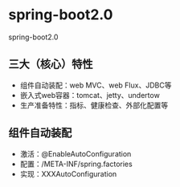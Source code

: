 # spring-boot2.0
spring-boot2.0

## 三大（核心）特性
* 组件自动装配：web MVC、web Flux、JDBC等  
* 嵌入式web容器：tomcat、jetty、undertow
* 生产准备特性：指标、健康检查、外部化配置等

## 组件自动装配
* 激活：@EnableAutoConfiguration
* 配置：/META-INF/spring.factories
* 实现：XXXAutoConfiguration